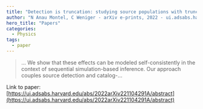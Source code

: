 ```yaml
---
title: "Detection is truncation: studying source populations with truncated marginal neural ratio estimation"
author: "N Anau Montel, C Weniger - arXiv e-prints, 2022 - ui.adsabs.harvard.edu"
hero_title: "Papers"
categories:
  - Physics
tags:
  - paper
---
```



>… We show that these effects can be modeled self-consistently in the context of sequential simulation-based inference. Our approach couples source detection and catalog-…

Link to paper: [https://ui.adsabs.harvard.edu/abs/2022arXiv221104291A/abstract](https://ui.adsabs.harvard.edu/abs/2022arXiv221104291A/abstract)
